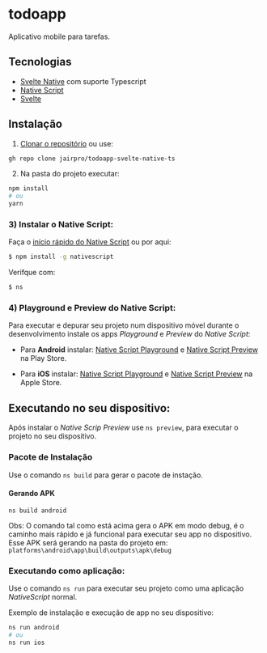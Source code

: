 # todoapp

Aplicativo mobile para tarefas.

## Tecnologias

- [Svelte Native](https://svelte-native.technology/) com suporte Typescript
- [Native Script](https://docs.nativescript.org/)
- [Svelte](https://svelte.dev/)

## Instalação

1) [Clonar o repositório](https://github.com/jairpro/todoapp-svelte-native-ts.git) ou use:
```bash
gh repo clone jairpro/todoapp-svelte-native-ts
```
2) Na pasta do projeto executar:

```bash
npm install
# ou
yarn
```

### 3) Instalar o Native Script:

Faça o [início rápido do Native Script](https://svelte-native.technology/docs#getting-started) ou por aqui:

```bash
$ npm install -g nativescript
```

Verifque com:
```bash
$ ns
```

### 4) Playground e Preview do Native Script:

Para executar e depurar seu projeto num dispositivo móvel durante o desenvolvimento instale os apps *Playground* e *Preview* do *Native Script*:

- Para **Android** instalar: [Native Script Playground](https://play.google.com/store/apps/details?id=org.nativescript.play) e [Native Script Preview](https://play.google.com/store/apps/details?id=org.nativescript.preview) na Play Store.

- Para **iOS** instalar: [Native Script Playground](https://apps.apple.com/us/app/nativescript-playground/id1263543946) e [Native Script Preview](https://apps.apple.com/us/app/nativescript-preview/id1264484702) na Apple Store.

## Executando no seu dispositivo:

Após instalar o *Native Scrip Preview* use `ns preview`, para executar o projeto no seu dispositivo.

### Pacote de Instalação

Use o comando `ns build` para gerar o pacote de instação.

#### Gerando APK
```shell
ns build android
```

Obs: O comando tal como está acima gera o APK em modo debug, é o caminho mais rápido e já funcional para executar seu app no dispositivo. Esse APK será gerando na pasta do projeto em:
`platforms\android\app\build\outputs\apk\debug`

### Executando como aplicação:

Use o comando `ns run` para executar seu projeto como uma aplicação *NativeScript* normal.

Exemplo de instalação e execução de app no seu dispositivo:

```bash
ns run android
# ou
ns run ios
```
